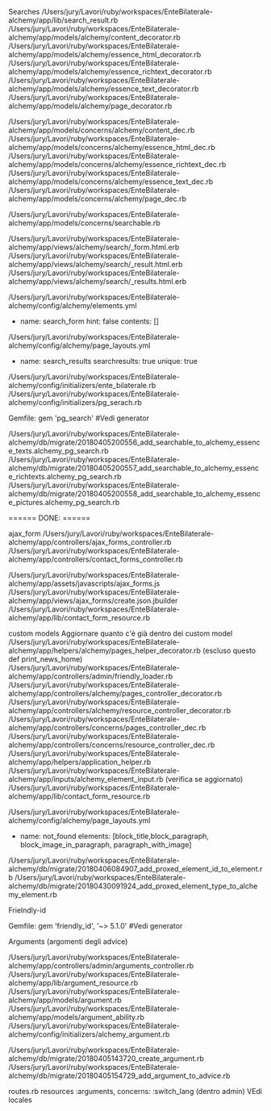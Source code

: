 



  


  
  
Searches
  /Users/jury/Lavori/ruby/workspaces/EnteBilaterale-alchemy/app/lib/search_result.rb
  /Users/jury/Lavori/ruby/workspaces/EnteBilaterale-alchemy/app/models/alchemy/content_decorator.rb
  /Users/jury/Lavori/ruby/workspaces/EnteBilaterale-alchemy/app/models/alchemy/essence_html_decorator.rb
  /Users/jury/Lavori/ruby/workspaces/EnteBilaterale-alchemy/app/models/alchemy/essence_richtext_decorator.rb
  /Users/jury/Lavori/ruby/workspaces/EnteBilaterale-alchemy/app/models/alchemy/essence_text_decorator.rb
  /Users/jury/Lavori/ruby/workspaces/EnteBilaterale-alchemy/app/models/alchemy/page_decorator.rb

  /Users/jury/Lavori/ruby/workspaces/EnteBilaterale-alchemy/app/models/concerns/alchemy/content_dec.rb
  /Users/jury/Lavori/ruby/workspaces/EnteBilaterale-alchemy/app/models/concerns/alchemy/essence_html_dec.rb
  /Users/jury/Lavori/ruby/workspaces/EnteBilaterale-alchemy/app/models/concerns/alchemy/essence_richtext_dec.rb
  /Users/jury/Lavori/ruby/workspaces/EnteBilaterale-alchemy/app/models/concerns/alchemy/essence_text_dec.rb
  /Users/jury/Lavori/ruby/workspaces/EnteBilaterale-alchemy/app/models/concerns/alchemy/page_dec.rb

  /Users/jury/Lavori/ruby/workspaces/EnteBilaterale-alchemy/app/models/concerns/searchable.rb
  
  /Users/jury/Lavori/ruby/workspaces/EnteBilaterale-alchemy/app/views/alchemy/search/_form.html.erb
  /Users/jury/Lavori/ruby/workspaces/EnteBilaterale-alchemy/app/views/alchemy/search/_result.html.erb
  /Users/jury/Lavori/ruby/workspaces/EnteBilaterale-alchemy/app/views/alchemy/search/_results.html.erb

  /Users/jury/Lavori/ruby/workspaces/EnteBilaterale-alchemy/config/alchemy/elements.yml
  - name: search_form
  hint: false
  contents: []


  /Users/jury/Lavori/ruby/workspaces/EnteBilaterale-alchemy/config/alchemy/page_layouts.yml
  - name: search_results
  searchresults: true
  unique: true

  /Users/jury/Lavori/ruby/workspaces/EnteBilaterale-alchemy/config/initializers/ente_bilaterale.rb
  /Users/jury/Lavori/ruby/workspaces/EnteBilaterale-alchemy/config/initializers/pg_serach.rb

  Gemfile:  gem 'pg_search' #Vedi generator

  /Users/jury/Lavori/ruby/workspaces/EnteBilaterale-alchemy/db/migrate/20180405200556_add_searchable_to_alchemy_essence_texts.alchemy_pg_search.rb
  /Users/jury/Lavori/ruby/workspaces/EnteBilaterale-alchemy/db/migrate/20180405200557_add_searchable_to_alchemy_essence_richtexts.alchemy_pg_search.rb
  /Users/jury/Lavori/ruby/workspaces/EnteBilaterale-alchemy/db/migrate/20180405200558_add_searchable_to_alchemy_essence_pictures.alchemy_pg_search.rb
  













======   DONE: ======

ajax_form
  /Users/jury/Lavori/ruby/workspaces/EnteBilaterale-alchemy/app/controllers/ajax_forms_controller.rb
  /Users/jury/Lavori/ruby/workspaces/EnteBilaterale-alchemy/app/controllers/contact_forms_controller.rb

  /Users/jury/Lavori/ruby/workspaces/EnteBilaterale-alchemy/app/assets/javascripts/ajax_forms.js
  /Users/jury/Lavori/ruby/workspaces/EnteBilaterale-alchemy/app/views/ajax_forms/create.json.jbuilder
  /Users/jury/Lavori/ruby/workspaces/EnteBilaterale-alchemy/app/lib/contact_form_resource.rb




custom models
  Aggiornare quanto c'è già dentro dei custom model
  /Users/jury/Lavori/ruby/workspaces/EnteBilaterale-alchemy/app/helpers/alchemy/pages_helper_decorator.rb  (escluso questo def print_news_home)  
  /Users/jury/Lavori/ruby/workspaces/EnteBilaterale-alchemy/app/controllers/admin/friendly_loader.rb
  /Users/jury/Lavori/ruby/workspaces/EnteBilaterale-alchemy/app/controllers/alchemy/pages_controller_decorator.rb
  /Users/jury/Lavori/ruby/workspaces/EnteBilaterale-alchemy/app/controllers/alchemy/resource_controller_decorator.rb
  /Users/jury/Lavori/ruby/workspaces/EnteBilaterale-alchemy/app/controllers/concerns/pages_controller_dec.rb
  /Users/jury/Lavori/ruby/workspaces/EnteBilaterale-alchemy/app/controllers/concerns/resource_controller_dec.rb
  /Users/jury/Lavori/ruby/workspaces/EnteBilaterale-alchemy/app/helpers/application_helper.rb
  /Users/jury/Lavori/ruby/workspaces/EnteBilaterale-alchemy/app/inputs/alchemy_element_input.rb  (verifica se aggiornato)
  /Users/jury/Lavori/ruby/workspaces/EnteBilaterale-alchemy/app/lib/contact_form_resource.rb

  /Users/jury/Lavori/ruby/workspaces/EnteBilaterale-alchemy/config/alchemy/page_layouts.yml
  - name: not_found
    elements: [block_title,block_paragraph, block_image_in_paragraph, paragraph_with_image]

  /Users/jury/Lavori/ruby/workspaces/EnteBilaterale-alchemy/db/migrate/20180406084907_add_proxed_element_id_to_element.rb
  /Users/jury/Lavori/ruby/workspaces/EnteBilaterale-alchemy/db/migrate/20180430091924_add_proxed_element_type_to_alchemy_element.rb










Frielndly-id

  Gemfile: gem 'friendly_id', '~> 5.1.0' #Vedi generator



Arguments (argomenti degli advice)

  /Users/jury/Lavori/ruby/workspaces/EnteBilaterale-alchemy/app/controllers/admin/arguments_controller.rb
  /Users/jury/Lavori/ruby/workspaces/EnteBilaterale-alchemy/app/lib/argument_resource.rb
  /Users/jury/Lavori/ruby/workspaces/EnteBilaterale-alchemy/app/models/argument.rb
  /Users/jury/Lavori/ruby/workspaces/EnteBilaterale-alchemy/app/models/argument_ability.rb
  /Users/jury/Lavori/ruby/workspaces/EnteBilaterale-alchemy/config/initializers/alchemy_argument.rb

  /Users/jury/Lavori/ruby/workspaces/EnteBilaterale-alchemy/db/migrate/20180405143720_create_argument.rb
  /Users/jury/Lavori/ruby/workspaces/EnteBilaterale-alchemy/db/migrate/20180405154729_add_argument_to_advice.rb  
  
  routes.rb resources :arguments, concerns: :switch_lang (dentro admin) 
  VEdi locales
  
  
  
  